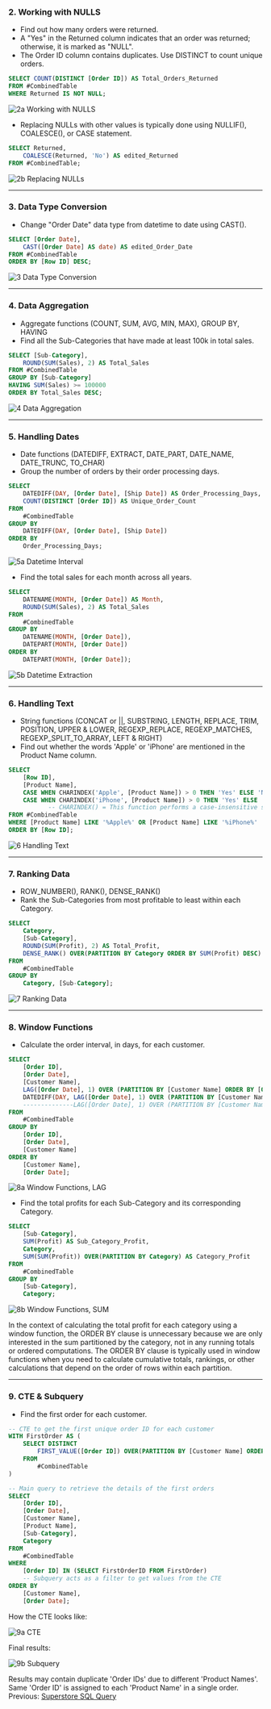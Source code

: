 ### 2. Working with NULLS
- Find out how many orders were returned.
- A "Yes" in the Returned column indicates that an order was returned; otherwise, it is marked as "NULL".
- The Order ID column contains duplicates. Use DISTINCT to count unique orders.

```sql
SELECT COUNT(DISTINCT [Order ID]) AS Total_Orders_Returned
FROM #CombinedTable
WHERE Returned IS NOT NULL;
```

![2a  Working with NULLS](https://github.com/Jagadish940112/Portfolio-Projects/assets/116116336/2aa139c7-b438-4cab-8bd3-9277c702a0fc)

- Replacing NULLs with other values is typically done using NULLIF(), COALESCE(), or CASE statement.

```sql
SELECT Returned,
	COALESCE(Returned, 'No') AS edited_Returned
FROM #CombinedTable;
```

![2b  Replacing NULLs](https://github.com/Jagadish940112/Portfolio-Projects/assets/116116336/1cbbb3e3-afaf-4781-b64b-fd0e34b286b1)

***

### 3. Data Type Conversion
- Change "Order Date" data type from datetime to date using CAST().

```sql
SELECT [Order Date],
	CAST([Order Date] AS date) AS edited_Order_Date
FROM #CombinedTable
ORDER BY [Row ID] DESC;
```

![3  Data Type Conversion](https://github.com/Jagadish940112/Portfolio-Projects/assets/116116336/78a80c55-6975-4abb-833b-88b9bec68719)

***

### 4. Data Aggregation
- Aggregate functions (COUNT, SUM, AVG, MIN, MAX), GROUP BY, HAVING
- Find all the Sub-Categories that have made at least 100k in total sales.

```sql
SELECT [Sub-Category],
	ROUND(SUM(Sales), 2) AS Total_Sales
FROM #CombinedTable
GROUP BY [Sub-Category]
HAVING SUM(Sales) >= 100000
ORDER BY Total_Sales DESC;
```

![4  Data Aggregation](https://github.com/Jagadish940112/Portfolio-Projects/assets/116116336/272dfece-710c-45f1-ab52-1ba6772bcd32)

***

### 5. Handling Dates
- Date functions (DATEDIFF, EXTRACT, DATE_PART, DATE_NAME, DATE_TRUNC, TO_CHAR)
- Group the number of orders by their order processing days.

```sql
SELECT
	DATEDIFF(DAY, [Order Date], [Ship Date]) AS Order_Processing_Days,
	COUNT(DISTINCT [Order ID]) AS Unique_Order_Count
FROM
	#CombinedTable
GROUP BY
	DATEDIFF(DAY, [Order Date], [Ship Date])
ORDER BY
	Order_Processing_Days;
```

![5a  Datetime Interval](https://github.com/Jagadish940112/Portfolio-Projects/assets/116116336/c64e6a90-ba57-4bf2-95b8-9fc4c56acf99)

- Find the total sales for each month across all years.

```sql
SELECT
	DATENAME(MONTH, [Order Date]) AS Month,
	ROUND(SUM(Sales), 2) AS Total_Sales
FROM
	#CombinedTable
GROUP BY
	DATENAME(MONTH, [Order Date]),
	DATEPART(MONTH, [Order Date])
ORDER BY
	DATEPART(MONTH, [Order Date]);
```

![5b  Datetime Extraction](https://github.com/Jagadish940112/Portfolio-Projects/assets/116116336/006ca52b-9a6c-4749-b874-6d6606799be2)

***

### 6. Handling Text
- String functions (CONCAT or ||, SUBSTRING, LENGTH, REPLACE, TRIM, POSITION, UPPER & LOWER, REGEXP_REPLACE, REGEXP_MATCHES, REGEXP_SPLIT_TO_ARRAY, LEFT & RIGHT)
- Find out whether the words 'Apple' or 'iPhone' are mentioned in the Product Name column.

```sql
SELECT
	[Row ID],
	[Product Name],
	CASE WHEN CHARINDEX('Apple', [Product Name]) > 0 THEN 'Yes' ELSE 'No' END AS Apple,
	CASE WHEN CHARINDEX('iPhone', [Product Name]) > 0 THEN 'Yes' ELSE 'No' END AS iPhone
	       -- CHARINDEX() = This function performs a case-insensitive search.
FROM #CombinedTable
WHERE [Product Name] LIKE '%Apple%' OR [Product Name] LIKE '%iPhone%'
ORDER BY [Row ID];
```

![6  Handling Text](https://github.com/Jagadish940112/Portfolio-Projects/assets/116116336/fe025874-3e31-4d73-8ab7-d503318404b8)

***

### 7. Ranking Data
- ROW_NUMBER(), RANK(), DENSE_RANK()
- Rank the Sub-Categories from most profitable to least within each Category.

```sql
SELECT
	Category,
	[Sub-Category],
	ROUND(SUM(Profit), 2) AS Total_Profit,
	DENSE_RANK() OVER(PARTITION BY Category ORDER BY SUM(Profit) DESC) AS Profit_Rank
FROM
	#CombinedTable
GROUP BY
	Category, [Sub-Category];
```

![7  Ranking Data](https://github.com/Jagadish940112/Portfolio-Projects/assets/116116336/4d1cfb4a-94a0-40f5-bea9-01fc0e64cc11)

***

### 8. Window Functions
- Calculate the order interval, in days, for each customer.

```sql
SELECT
	[Order ID],
	[Order Date],
	[Customer Name],
	LAG([Order Date], 1) OVER (PARTITION BY [Customer Name] ORDER BY [Order Date]) AS Previous_Order_Date,
	DATEDIFF(DAY, LAG([Order Date], 1) OVER (PARTITION BY [Customer Name] ORDER BY [Order Date]), [Order Date]) AS Order_Interval_Days
	--------------LAG([Order Date], 1) OVER (PARTITION BY [Customer Name] ORDER BY [Order Date]) = Previous_Order_Date----------------
FROM
	#CombinedTable
GROUP BY
	[Order ID],
	[Order Date],
	[Customer Name]
ORDER BY
	[Customer Name],
	[Order Date];
```

![8a  Window Functions, LAG](https://github.com/Jagadish940112/Portfolio-Projects/assets/116116336/c91d1487-a7ad-47b1-adb3-be555b565945)

- Find the total profits for each Sub-Category and its corresponding Category.

```sql
SELECT
	[Sub-Category],
	SUM(Profit) AS Sub_Category_Profit,
	Category,
	SUM(SUM(Profit)) OVER(PARTITION BY Category) AS Category_Profit
FROM
	#CombinedTable
GROUP BY
	[Sub-Category],
	Category;
```

![8b  Window Functions, SUM](https://github.com/Jagadish940112/Portfolio-Projects/assets/116116336/bca47964-3610-4558-8feb-237647e57c63)

In the context of calculating the total profit for each category using a window function, the ORDER BY clause is unnecessary because we are only interested in the sum partitioned by the category, not in any running totals or ordered computations. The ORDER BY clause is typically used in window functions when you need to calculate cumulative totals, rankings, or other calculations that depend on the order of rows within each partition.

***

### 9. CTE & Subquery
- Find the first order for each customer.

```sql
-- CTE to get the first unique order ID for each customer
WITH FirstOrder AS (
	SELECT DISTINCT
		FIRST_VALUE([Order ID]) OVER(PARTITION BY [Customer Name] ORDER BY [Order Date]) AS FirstOrderID
	FROM
		#CombinedTable
)

-- Main query to retrieve the details of the first orders
SELECT
	[Order ID],
	[Order Date],
	[Customer Name],
	[Product Name],
	[Sub-Category],
	Category
FROM
	#CombinedTable
WHERE
	[Order ID] IN (SELECT FirstOrderID FROM FirstOrder)
	-- Subquery acts as a filter to get values from the CTE
ORDER BY
	[Customer Name],
	[Order Date];
```

How the CTE looks like:

![9a  CTE](https://github.com/Jagadish940112/Portfolio-Projects/assets/116116336/3a5ac5da-2820-4c38-8b66-c73cde724c7f)

Final results:

![9b  Subquery](https://github.com/Jagadish940112/Portfolio-Projects/assets/116116336/dfa3a40c-379b-4cc0-8361-220fd97fda27)

Results may contain duplicate 'Order IDs' due to different 'Product Names'.<br>
Same 'Order ID' is assigned to each 'Product Name' in a single order.
<br>Previous: [Superstore SQL Query](https://github.com/Jagadish940112/Portfolio-Projects/blob/main/6.%20Superstore%20Analysis/Superstore%20SQL%20Pre-Query.md)
